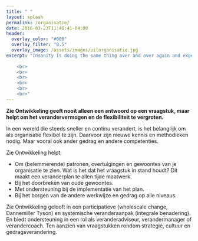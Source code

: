 ```yaml
---
title: " "
layout: splash
permalink: /organisatie/
date: 2016-03-23T11:48:41-04:00
header:
  overlay_color: "#000"
  overlay_filter: "0.5"
  overlay_image: /assets/images/uilorganisatie.jpg
excerpt: "Insanity is doing the same thing over and over again and expecting different results<br>~Albert Einstein~
          
	<br>
	<br>
	<br>
	<br>
	<br>
	<br>"
---
```


**Zie Ontwikkeling geeft nooit alleen een antwoord op een vraagstuk, maar helpt om het verandervermogen en de flexibiliteit te vergroten.** 

In een wereld die steeds sneller en continu verandert, is het belangrijk om als organisatie flexibel te zijn. Daarvoor zijn nieuwe kennis en methodieken nodig. Maar vooral ook ander gedrag en andere competenties. 

Zie Ontwikkeling helpt:
* Om (belemmerende) patronen, overtuigingen en gewoontes van je organisatie te zìen. Wat is het dat het vraagstuk in stand houdt? Dit maakt een veranderplan te allen tijde maatwerk.
* Bij het doorbreken van oude gewoontes. 
* Met ondersteuning bij de implementatie van het plan. 
* Bij het borgen van de andere werkwijze en gedrag op alle niveaus.

Zie Ontwikkeling gelooft in een participatieve (wholescale change, Dannemiller Tyson) en systemische veranderaanpak (integrale benadering). En biedt ondersteuning in een rol als veranderadviseur, verandermanager of verandercoach. Ten aanzien van vraagstukken rondom strategie, cultuur en gedragsverandering. 




